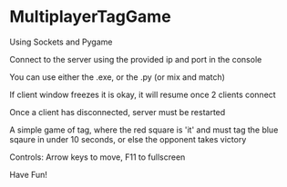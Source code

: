 # MultiplayerTagGame
Using Sockets and Pygame

Connect to the server using the provided ip and port in the console

You can use either the .exe, or the .py (or mix and match)

If client window freezes it is okay, it will resume once 2 clients connect

Once a client has disconnected, server must be restarted

A simple game of tag, where the red square is 'it' and must tag the blue sqaure in under 10 seconds, or else the opponent takes victory

Controls:
Arrow keys to move,
F11 to fullscreen

Have Fun!
